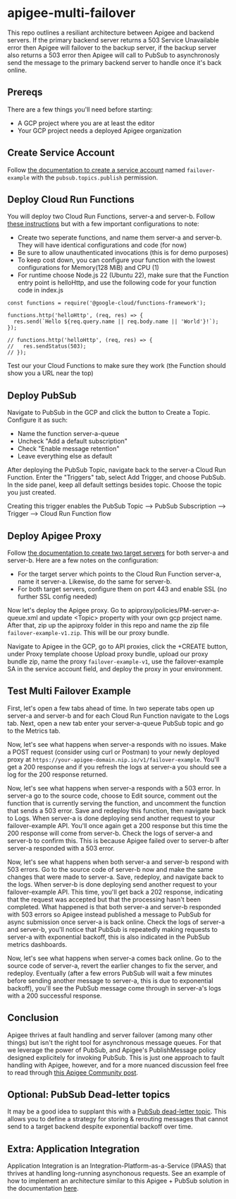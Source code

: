 # apigee-multi-failover

This repo outlines a resiliant architecture between Apigee and backend servers. If the primary backend server returns a 503 Service Unavailable error then Apigee will failover to the backup server, if the backup server also returns a 503 error then Apigee will call to PubSub to asynchronosly send the message to the primary backend server to handle once it's back online.

## Prereqs

There are a few things you'll need before starting:
- A GCP project where you are at least the editor
- Your GCP project needs a deployed Apigee organization

## Create Service Account

Follow [the documentation to create a service account](https://cloud.google.com/iam/docs/service-accounts-create) named `failover-example` with the `pubsub.topics.publish` permission.

## Deploy Cloud Run Functions

You will deploy two Cloud Run Functions, server-a and server-b. Follow [these instructions](https://cloud.google.com/run/docs/quickstarts/functions/deploy-functions-console#deploy_the_function) but with a few important configurations to note:
- Create two seperate functions, and name them server-a and server-b. They will have identical configurations and code (for now)
- Be sure to allow unauthenticated invocations (this is for demo purposes)
- To keep cost down, you can configure your function with the lowest configurations for Memory(128 MiB) and CPU (1)
- For runtime choose Node.js 22 (Ubuntu 22), make sure that the Function entry point is helloHttp, and use the following code for your function code in index.js
```
const functions = require('@google-cloud/functions-framework');

functions.http('helloHttp', (req, res) => {
  res.send(`Hello ${req.query.name || req.body.name || 'World'}!`);
});

// functions.http('helloHttp', (req, res) => {
//   res.sendStatus(503);
// });
```

Test our your Cloud Functions to make sure they work (the Function should show you a URL near the top)

## Deploy PubSub

Navigate to PubSub in the GCP and click the button to Create a Topic. Configure it as such:
- Name the function server-a-queue
- Uncheck "Add a default subscription"
- Check "Enable message retention"
- Leave everything else as default

After deploying the PubSub Topic, navigate back to the server-a Cloud Run Function. Enter the "Triggers" tab, select Add Trigger, and choose PubSub. In the side panel, keep all default settings besides topic. Choose the topic you just created.

Creating this trigger enables the PubSub Topic --> PubSub Subscription --> Trigger --> Cloud Run Function flow

## Deploy Apigee Proxy

Follow [the documentation to create two target servers](https://cloud.google.com/apigee/docs/api-platform/deploy/load-balancing-across-backend-servers#createtargetservers) for both server-a and server-b. Here are a few notes on the configuration:
- For the target server which points to the Cloud Run Function server-a, name it server-a. Likewise, do the same for server-b.
- For both target servers, configure them on port 443 and enable SSL (no further SSL config needed)

Now let's deploy the Apigee proxy. Go to apiproxy/policies/PM-server-a-queue.xml and update \<Topic\> property with your own gcp project name. After that, zip up the apiproxy folder in this repo and name the zip file `failover-example-v1.zip`. This will be our proxy bundle.

Navigate to Apigee in the GCP, go to API proxies, click the +CREATE button, under Proxy template choose Upload proxy bundle, upload our proxy bundle zip, name the proxy `failover-example-v1`, use the failover-example SA in the service account field, and deploy the proxy in your environment.

## Test Multi Failover Example

First, let's open a few tabs ahead of time. In two seperate tabs open up server-a and server-b and for each Cloud Run Function navigate to the Logs tab. Next, open a new tab enter your server-a-queue PubSub topic and go to the Metrics tab.

Now, let's see what happens when server-a responds with no issues. Make a POST request (consider using curl or Postman) to your newly deployed proxy at `https://your-apigee-domain.nip.io/v1/failover-example`. You'll get a 200 response and if you refresh the logs at server-a you should see a log for the 200 response returned.

Now, let's see what happens when server-a responds with a 503 error. In server-a go to the source code, choose to Edit source, comment out the function that is currently serving the function, and uncomment the function that sends a 503 error. Save and redeploy this function, then navigate back to Logs. When server-a is done deploying send another request to your failover-example API. You'll once again get a 200 response but this time the 200 response will come from server-b. Check the logs of server-a and server-b to confirm this. This is because Apigee failed over to server-b after server-a responded with a 503 error.

Now, let's see what happens when both server-a and server-b respond with 503 errors. Go to the source code of server-b now and make the same changes that were made to server-a. Save, redeploy, and navigate back to the logs. When server-b is done deploying send another request to your failover-example API. This time, you'll get back a 202 response, indicating that the request was accepted but that the processing hasn't been completed. What happened is that both server-a and server-b responded with 503 errors so Apigee instead published a message to PubSub for async submission once server-a is back online. Check the logs of server-a and server-b, you'll notice that PubSub is repeatedly making requests to server-a with exponential backoff, this is also indicated in the PubSub metrics dashboards. 

Now, let's see what happens when server-a comes back online. Go to the source code of server-a, revert the earlier changes to fix the server, and redeploy. Eventually (after a few errors PubSub will wait a few minutes before sending another message to server-a, this is due to exponential backoff), you'll see the PubSub message come through in server-a's logs with a 200 successful response.

## Conclusion

Apigee thrives at fault handling and server failover (among many other things) but isn't the right tool for asynchronous message queues. For that we leverage the power of PubSub, and Apigee's PublishMessage policy designed explicitely for invoking PubSub. This is just one approach to fault handling with Apigee, however, and for a more nuanced discussion feel free to read through [this Apigee Community post](https://www.googlecloudcommunity.com/gc/Apigee/Exception-Handling-Retrying-and-maintaining-state-capabilities/m-p/34137).

## Optional: PubSub Dead-letter topics

It may be a good idea to supplant this with a [PubSub dead-letter topic](https://cloud.google.com/pubsub/docs/handling-failures#dead_letter_topic). This allows you to define a strategy for storing & rerouting messages that cannot send to a target backend despite exponential backoff over time.

## Extra: Application Integration

Application Integration is an Integration-Platform-as-a-Service (IPAAS) that thrives at handling long-running asynchonous requests. See an example of how to implement an architecture similar to this Apigee + PubSub solution in the documentation [here](https://cloud.google.com/application-integration/docs/error-handling#example).
